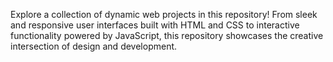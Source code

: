 Explore a collection of dynamic web projects in this repository! From sleek and responsive user interfaces built with HTML and CSS to interactive functionality powered by JavaScript, this repository showcases the creative intersection of design and development. 
